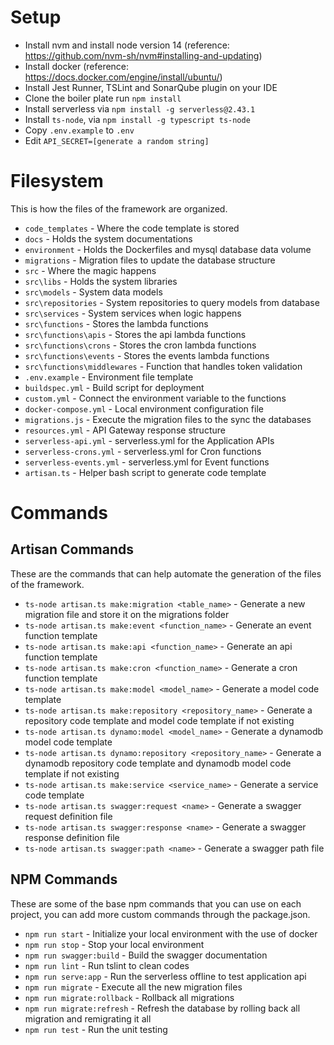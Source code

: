 # Setup
* Install nvm and install node version 14 (reference: https://github.com/nvm-sh/nvm#installing-and-updating)
* Install docker (reference: https://docs.docker.com/engine/install/ubuntu/)
* Install Jest Runner, TSLint and SonarQube plugin on your IDE
* Clone the boiler plate run ```npm install```
* Install serverless via ```npm install -g serverless@2.43.1```
* Install ```ts-node```, via ```npm install -g typescript ts-node```
* Copy ```.env.example``` to ```.env```
* Edit ```API_SECRET=[generate a random string]```

# Filesystem
This is how the files of the framework are organized.

* ```code_templates``` - Where the code template is stored 
* ```docs``` - Holds the system documentations
* ```environment``` - Holds the Dockerfiles and mysql database data volume
* ```migrations``` - Migration files to update the database structure
* ```src``` - Where the magic happens
* ```src\libs``` - Holds the system libraries
* ```src\models``` - System data models
* ```src\repositories``` - System repositories to query models from database
* ```src\services``` - System services when logic happens
* ```src\functions``` - Stores the lambda functions
* ```src\functions\apis``` - Stores the api lambda functions
* ```src\functions\crons``` - Stores the cron lambda functions
* ```src\functions\events``` - Stores the events lambda functions
* ```src\functions\middlewares``` - Function that handles token validation
* ```.env.example``` - Environment file template
* ```buildspec.yml``` - Build script for deployment
* ```custom.yml``` - Connect the environment variable to the functions
* ```docker-compose.yml``` - Local environment configuration file
* ```migrations.js``` - Execute the migration files to the sync the databases
* ```resources.yml``` - API Gateway response structure
* ```serverless-api.yml``` - serverless.yml for the Application APIs
* ```serverless-crons.yml``` - serverless.yml for Cron functions
* ```serverless-events.yml``` - serverless.yml for Event functions
* ```artisan.ts``` - Helper bash script to generate code template

# Commands

## Artisan Commands
These are the commands that can help automate the generation of the files of the framework.
* ```ts-node artisan.ts make:migration <table_name>``` - Generate a new migration file and store it on the migrations folder
* ```ts-node artisan.ts make:event <function_name>``` - Generate an event function template
* ```ts-node artisan.ts make:api <function_name>``` - Generate an api function template
* ```ts-node artisan.ts make:cron <function_name>``` - Generate a cron function template
* ```ts-node artisan.ts make:model <model_name>``` - Generate a model code template
* ```ts-node artisan.ts make:repository <repository_name>``` - Generate a repository code template and model code  template if not existing
* ```ts-node artisan.ts dynamo:model <model_name>``` - Generate a dynamodb model code template
* ```ts-node artisan.ts dynamo:repository <repository_name>``` - Generate a dynamodb repository code template and dynamodb model code  template if not existing
* ```ts-node artisan.ts make:service <service_name>``` - Generate a service code template
* ```ts-node artisan.ts swagger:request <name>``` - Generate a swagger request definition file
* ```ts-node artisan.ts swagger:response <name>``` - Generate a swagger response definition file
* ```ts-node artisan.ts swagger:path <name>``` - Generate a swagger path file

## NPM Commands
These are some of the base npm commands that you can use on each project, you can add more custom commands through the package.json.

* ```npm run start``` - Initialize your local environment with the use of docker
* ```npm run stop``` - Stop your local environment
* ```npm run swagger:build``` - Build the swagger documentation
* ```npm run lint``` - Run tslint to clean codes
* ```npm run serve:app``` - Run the serverless offline to test application api
* ````npm run migrate```` - Execute all the new migration files
* ```npm run migrate:rollback``` - Rollback all migrations
* ```npm run migrate:refresh``` - Refresh the database by rolling back all migration and remigrating it all
* ```npm run test``` - Run the unit testing
